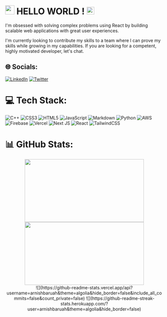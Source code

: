 # <img src="https://github.com/TheDudeThatCode/TheDudeThatCode/blob/master/Assets/Hi.gif" width="29px"> HELLO WORLD ! <img src="https://github.com/TheDudeThatCode/TheDudeThatCode/blob/master/Assets/Earth.gif" width="24px">
I'm obsessed with solving complex problems using React by building scalable web applications with great user experiences. 

I'm currently looking to contribute my skills to a team where I can prove my skills while growing in my capabilities. If you are looking for a competent, highly motivated developer, let's chat.


## 🌐 Socials:
[![LinkedIn](https://img.shields.io/badge/LinkedIn-%230077B5.svg?logo=linkedin&logoColor=white)](https://linkedin.com/in/arnish-baruah) 
[![Twitter](https://img.shields.io/badge/Twitter-%231DA1F2.svg?logo=Twitter&logoColor=white)](https://twitter.com/arnish_baruah) 

# 💻 Tech Stack:
![C++](https://img.shields.io/badge/c++-%2300599C.svg?style=for-the-badge&logo=c%2B%2B&logoColor=white) ![CSS3](https://img.shields.io/badge/css3-%231572B6.svg?style=for-the-badge&logo=css3&logoColor=white) ![HTML5](https://img.shields.io/badge/html5-%23E34F26.svg?style=for-the-badge&logo=html5&logoColor=white) ![JavaScript](https://img.shields.io/badge/javascript-%23323330.svg?style=for-the-badge&logo=javascript&logoColor=%23F7DF1E) ![Markdown](https://img.shields.io/badge/markdown-%23000000.svg?style=for-the-badge&logo=markdown&logoColor=white) ![Python](https://img.shields.io/badge/python-3670A0?style=for-the-badge&logo=python&logoColor=ffdd54) ![AWS](https://img.shields.io/badge/AWS-%23FF9900.svg?style=for-the-badge&logo=amazon-aws&logoColor=white) ![Firebase](https://img.shields.io/badge/firebase-%23039BE5.svg?style=for-the-badge&logo=firebase) ![Vercel](https://img.shields.io/badge/vercel-%23000000.svg?style=for-the-badge&logo=vercel&logoColor=white) ![Next JS](https://img.shields.io/badge/Next-black?style=for-the-badge&logo=next.js&logoColor=white) ![React](https://img.shields.io/badge/react-%2320232a.svg?style=for-the-badge&logo=react&logoColor=%2361DAFB) ![TailwindCSS](https://img.shields.io/badge/tailwindcss-%2338B2AC.svg?style=for-the-badge&logo=tailwind-css&logoColor=white)

# 📊 GitHub Stats:
<div align="center">
<img height="200px" width="380px" src="https://github-readme-stats.vercel.app/api?username=arnishbaruah&show_icons=true&count_private=true&theme=algolia"/>
 
<img height="200px" width="380px" src="https://github-readme-streak-stats.herokuapp.com?user=arnishbaruah&hide_border=true&date_format=M%20j%5B%2C%20Y%5D&theme=algolia" />
 </div>









<div align="center">
![](https://github-readme-stats.vercel.app/api?username=arnishbaruah&theme=algolia&hide_border=false&include_all_commits=false&count_private=false) 
![](https://github-readme-streak-stats.herokuapp.com/?user=arnishbaruah&theme=algolia&hide_border=false)
 </div>
